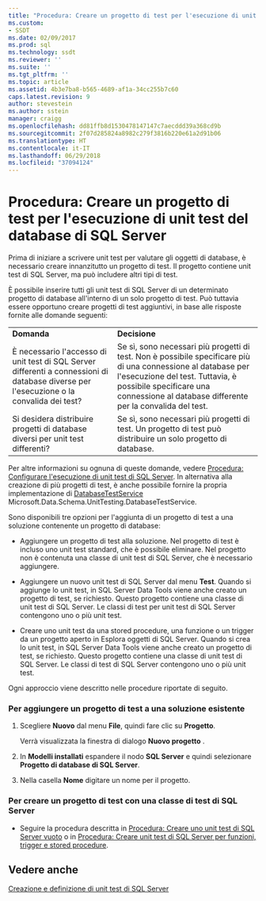 ```yaml
---
title: "Procedura: Creare un progetto di test per l'esecuzione di unit test del database di SQL Server | Microsoft Docs"
ms.custom:
- SSDT
ms.date: 02/09/2017
ms.prod: sql
ms.technology: ssdt
ms.reviewer: ''
ms.suite: ''
ms.tgt_pltfrm: ''
ms.topic: article
ms.assetid: 4b3e7ba8-b565-4689-af1a-34cc255b7c60
caps.latest.revision: 9
author: stevestein
ms.author: sstein
manager: craigg
ms.openlocfilehash: dd81ffb8d1530478147147c7aecddd39a368cd9b
ms.sourcegitcommit: 2f07d285824a8982c279f3816b220e61a2d91b06
ms.translationtype: HT
ms.contentlocale: it-IT
ms.lasthandoff: 06/29/2018
ms.locfileid: "37094124"
---
```

# <a name="how-to-create-a-test-project-for-sql-server-database-unit-testing"></a>Procedura: Creare un progetto di test per l'esecuzione di unit test del database di SQL Server
Prima di iniziare a scrivere unit test per valutare gli oggetti di database, è necessario creare innanzitutto un progetto di test. Il progetto contiene unit test di SQL Server, ma può includere altri tipi di test.  
  
È possibile inserire tutti gli unit test di SQL Server di un determinato progetto di database all'interno di un solo progetto di test. Può tuttavia essere opportuno creare progetti di test aggiuntivi, in base alle risposte fornite alle domande seguenti:  
  
|||  
|-|-|  
|**Domanda**|**Decisione**|  
|È necessario l'accesso di unit test di SQL Server differenti a connessioni di database diverse per l'esecuzione o la convalida dei test?|Se sì, sono necessari più progetti di test. Non è possibile specificare più di una connessione al database per l'esecuzione del test. Tuttavia, è possibile specificare una connessione al database differente per la convalida del test.|  
|Si desidera distribuire progetti di database diversi per unit test differenti?|Se sì, sono necessari più progetti di test. Un progetto di test può distribuire un solo progetto di database.|  
  
Per altre informazioni su ognuna di queste domande, vedere [Procedura: Configurare l'esecuzione di unit test di SQL Server](../ssdt/how-to-configure-sql-server-unit-test-execution.md). In alternativa alla creazione di più progetti di test, è anche possibile fornire la propria implementazione di [DatabaseTestService](https://msdn.microsoft.com/en-us/library/microsoft.data.schema.unittesting.databasetestservice.aspx) Microsoft.Data.Schema.UnitTesting.DatabaseTestService.  
  
Sono disponibili tre opzioni per l'aggiunta di un progetto di test a una soluzione contenente un progetto di database:  
  
-   Aggiungere un progetto di test alla soluzione. Nel progetto di test è incluso uno unit test standard, che è possibile eliminare. Nel progetto non è contenuta una classe di unit test di SQL Server, che è necessario aggiungere.  
  
-   Aggiungere un nuovo unit test di SQL Server dal menu **Test**. Quando si aggiunge lo unit test, in SQL Server Data Tools viene anche creato un progetto di test, se richiesto. Questo progetto contiene una classe di unit test di SQL Server. Le classi di test per unit test di SQL Server contengono uno o più unit test.  
  
-   Creare uno unit test da una stored procedure, una funzione o un trigger da un progetto aperto in Esplora oggetti di SQL Server. Quando si crea lo unit test, in SQL Server Data Tools viene anche creato un progetto di test, se richiesto. Questo progetto contiene una classe di unit test di SQL Server. Le classi di test di SQL Server contengono uno o più unit test.  
  
Ogni approccio viene descritto nelle procedure riportate di seguito.  
  
### <a name="to-add-a-test-project-to-an-existing-solution"></a>Per aggiungere un progetto di test a una soluzione esistente  
  
1.  Scegliere **Nuovo** dal menu **File**, quindi fare clic su **Progetto**.  
  
    Verrà visualizzata la finestra di dialogo **Nuovo progetto** .  
  
2.  In **Modelli installati** espandere il nodo **SQL Server** e quindi selezionare **Progetto di database di SQL Server**.  
  
3.  Nella casella **Nome** digitare un nome per il progetto.  
  
### <a name="to-create-a-test-project-with-a-sql-server-unit-test-class"></a>Per creare un progetto di test con una classe di test di SQL Server  
  
-   Seguire la procedura descritta in [Procedura: Creare uno unit test di SQL Server vuoto](../ssdt/how-to-create-an-empty-sql-server-unit-test.md) o in [Procedura: Creare unit test di SQL Server per funzioni, trigger e stored procedure](../ssdt/how-to-create-unit-tests-for-functions-triggers-stored-procedures.md).  
  
## <a name="see-also"></a>Vedere anche  
[Creazione e definizione di unit test di SQL Server](../ssdt/creating-and-defining-sql-server-unit-tests.md)  
  
